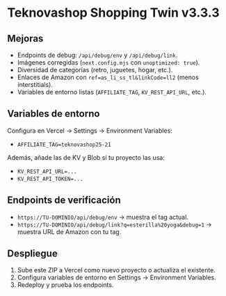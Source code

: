 # Teknovashop Shopping Twin v3.3.3

## Mejoras
- Endpoints de debug: `/api/debug/env` y `/api/debug/link`.
- Imágenes corregidas (`next.config.mjs` con `unoptimized: true`).
- Diversidad de categorías (retro, juguetes, hogar, etc.).
- Enlaces de Amazon con `ref=as_li_ss_tl&linkCode=ll2` (menos interstitials).
- Variables de entorno listas (`AFFILIATE_TAG`, `KV_REST_API_URL`, etc.).

## Variables de entorno
Configura en Vercel → Settings → Environment Variables:
- `AFFILIATE_TAG=teknovashop25-21`

Además, añade las de KV y Blob si tu proyecto las usa:
- `KV_REST_API_URL=...`
- `KV_REST_API_TOKEN=...`

## Endpoints de verificación
- `https://TU-DOMINIO/api/debug/env` → muestra el tag actual.
- `https://TU-DOMINIO/api/debug/link?q=esterilla%20yoga&debug=1` → muestra URL de Amazon con tu tag.

## Despliegue
1. Sube este ZIP a Vercel como nuevo proyecto o actualiza el existente.
2. Configura variables de entorno en Settings → Environment Variables.
3. Redeploy y prueba los endpoints.
